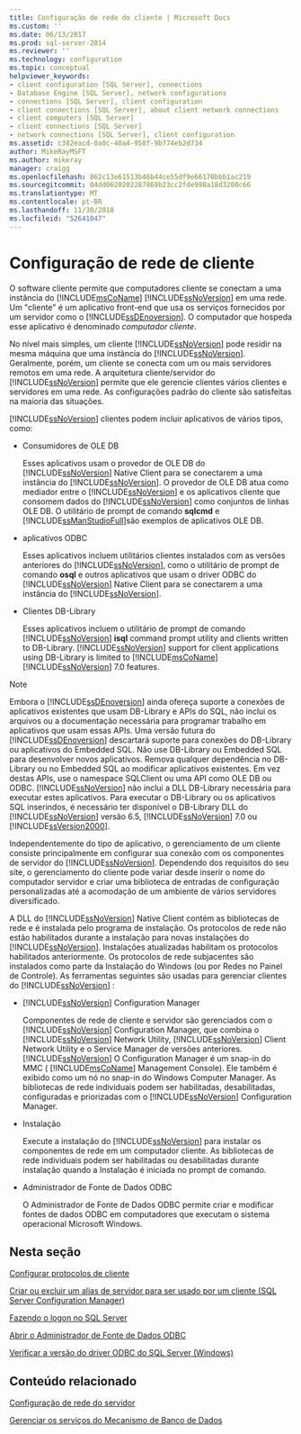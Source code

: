 ```yaml
---
title: Configuração de rede do cliente | Microsoft Docs
ms.custom: ''
ms.date: 06/13/2017
ms.prod: sql-server-2014
ms.reviewer: ''
ms.technology: configuration
ms.topic: conceptual
helpviewer_keywords:
- client configuration [SQL Server], connections
- Database Engine [SQL Server], network configurations
- connections [SQL Server], client configuration
- client connections [SQL Server], about client network connections
- client computers [SQL Server]
- client connections [SQL Server]
- network connections [SQL Server], client configuration
ms.assetid: c382eacd-0a0c-40a4-958f-9b774eb2d734
author: MikeRayMSFT
ms.author: mikeray
manager: craigg
ms.openlocfilehash: 862c13e61513b46b44ce55df9e66170bbb1ac219
ms.sourcegitcommit: 04dd0620202287869b23cc2fde998a18d3200c66
ms.translationtype: MT
ms.contentlocale: pt-BR
ms.lasthandoff: 11/30/2018
ms.locfileid: "52641047"
---
```

# <a name="client-network-configuration"></a>Configuração de rede de cliente
  O software cliente permite que computadores cliente se conectam a uma instância do [!INCLUDE[msCoName](../../includes/msconame-md.md)] [!INCLUDE[ssNoVersion](../../includes/ssnoversion-md.md)] em uma rede. Um "cliente" é um aplicativo front-end que usa os serviços fornecidos por um servidor como o [!INCLUDE[ssDEnoversion](../../includes/ssdenoversion-md.md)]. O computador que hospeda esse aplicativo é denominado *computador cliente*.  
  
 No nível mais simples, um cliente [!INCLUDE[ssNoVersion](../../includes/ssnoversion-md.md)] pode residir na mesma máquina que uma instância do [!INCLUDE[ssNoVersion](../../includes/ssnoversion-md.md)]. Geralmente, porém, um cliente se conecta com um ou mais servidores remotos em uma rede. A arquitetura cliente/servidor do [!INCLUDE[ssNoVersion](../../includes/ssnoversion-md.md)] permite que ele gerencie clientes vários clientes e servidores em uma rede. As configurações padrão do cliente são satisfeitas na maioria das situações.  
  
 [!INCLUDE[ssNoVersion](../../includes/ssnoversion-md.md)] clientes podem incluir aplicativos de vários tipos, como:  
  
-   Consumidores de OLE DB  
  
     Esses aplicativos usam o provedor de OLE DB do [!INCLUDE[ssNoVersion](../../includes/ssnoversion-md.md)] Native Client para se conectarem a uma instância do [!INCLUDE[ssNoVersion](../../includes/ssnoversion-md.md)]. O provedor de OLE DB atua como mediador entre o [!INCLUDE[ssNoVersion](../../includes/ssnoversion-md.md)] e os aplicativos cliente que consomem dados do [!INCLUDE[ssNoVersion](../../includes/ssnoversion-md.md)] como conjuntos de linhas OLE DB. O utilitário de prompt de comando **sqlcmd** e [!INCLUDE[ssManStudioFull](../../includes/ssmanstudiofull-md.md)]são exemplos de aplicativos OLE DB.  
  
-   aplicativos ODBC  
  
     Esses aplicativos incluem utilitários clientes instalados com as versões anteriores do [!INCLUDE[ssNoVersion](../../includes/ssnoversion-md.md)], como o utilitário de prompt de comando **osql** e outros aplicativos que usam o driver ODBC do [!INCLUDE[ssNoVersion](../../includes/ssnoversion-md.md)] Native Client para se conectarem a uma instância do [!INCLUDE[ssNoVersion](../../includes/ssnoversion-md.md)].  
  
-   Clientes DB-Library  
  
     Esses aplicativos incluem o utilitário de prompt de comando [!INCLUDE[ssNoVersion](../../includes/ssnoversion-md.md)] **isql** command prompt utility and clients written to DB-Library. [!INCLUDE[ssNoVersion](../../includes/ssnoversion-md.md)] support for client applications using DB-Library is limited to [!INCLUDE[msCoName](../../includes/msconame-md.md)] [!INCLUDE[ssNoVersion](../../includes/ssnoversion-md.md)] 7.0 features.  
  
> [!NOTE]  
>  Embora o [!INCLUDE[ssDEnoversion](../../includes/ssdenoversion-md.md)] ainda ofereça suporte a conexões de aplicativos existentes que usam DB-Library e APIs do SQL, não inclui os arquivos ou a documentação necessária para programar trabalho em aplicativos que usam essas APIs. Uma versão futura do [!INCLUDE[ssDEnoversion](../../includes/ssdenoversion-md.md)] descartará suporte para conexões do DB-Library ou aplicativos do Embedded SQL. Não use DB-Library ou Embedded SQL para desenvolver novos aplicativos. Remova qualquer dependência no DB-Library ou no Embedded SQL ao modificar aplicativos existentes. Em vez destas APIs, use o namespace SQLClient ou uma API como OLE DB ou ODBC. [!INCLUDE[ssNoVersion](../../includes/ssnoversion-md.md)] não inclui a DLL DB-Library necessária para executar estes aplicativos. Para executar o DB-Library ou os aplicativos SQL inserindos, é necessário ter disponível o DB-Library DLL do [!INCLUDE[ssNoVersion](../../includes/ssnoversion-md.md)] versão 6.5, [!INCLUDE[ssNoVersion](../../includes/ssnoversion-md.md)] 7.0 ou [!INCLUDE[ssVersion2000](../../includes/ssversion2000-md.md)].  
  
 Independentemente do tipo de aplicativo, o gerenciamento de um cliente consiste principalmente em configurar sua conexão com os componentes de servidor do [!INCLUDE[ssNoVersion](../../includes/ssnoversion-md.md)]. Dependendo dos requisitos do seu site, o gerenciamento do cliente pode variar desde inserir o nome do computador servidor e criar uma biblioteca de entradas de configuração personalizadas até a acomodação de um ambiente de vários servidores diversificado.  
  
 A DLL do [!INCLUDE[ssNoVersion](../../includes/ssnoversion-md.md)] Native Client contém as bibliotecas de rede e é instalada pelo programa de instalação. Os protocolos de rede não estão habilitados durante a instalação para novas instalações do [!INCLUDE[ssNoVersion](../../includes/ssnoversion-md.md)]. Instalações atualizadas habilitam os protocolos habilitados anteriormente. Os protocolos de rede subjacentes são instalados como parte da Instalação do Windows (ou por Redes no Painel de Controle). As ferramentas seguintes são usadas para gerenciar clientes do [!INCLUDE[ssNoVersion](../../includes/ssnoversion-md.md)] :  
  
-   [!INCLUDE[ssNoVersion](../../includes/ssnoversion-md.md)] Configuration Manager  
  
     Componentes de rede de cliente e servidor são gerenciados com o [!INCLUDE[ssNoVersion](../../includes/ssnoversion-md.md)] Configuration Manager, que combina o [!INCLUDE[ssNoVersion](../../includes/ssnoversion-md.md)] Network Utility, [!INCLUDE[ssNoVersion](../../includes/ssnoversion-md.md)] Client Network Utility e o Service Manager de versões anteriores. [!INCLUDE[ssNoVersion](../../includes/ssnoversion-md.md)] O Configuration Manager é um snap-in do MMC ( [!INCLUDE[msCoName](../../includes/msconame-md.md)] Management Console). Ele também é exibido como um nó no snap-in do Windows Computer Manager. As bibliotecas de rede individuais podem ser habilitadas, desabilitadas, configuradas e priorizadas com o [!INCLUDE[ssNoVersion](../../includes/ssnoversion-md.md)] Configuration Manager.  
  
-   Instalação  
  
     Execute a instalação do [!INCLUDE[ssNoVersion](../../includes/ssnoversion-md.md)] para instalar os componentes de rede em um computador cliente. As bibliotecas de rede individuais podem ser habilitadas ou desabilitadas durante instalação quando a Instalação é iniciada no prompt de comando.  
  
-   Administrador de Fonte de Dados ODBC  
  
     O Administrador de Fonte de Dados ODBC permite criar e modificar fontes de dados ODBC em computadores que executam o sistema operacional Microsoft Windows.  
  
## <a name="in-this-section"></a>Nesta seção  
 [Configurar protocolos de cliente](configure-client-protocols.md)  
  
 [Criar ou excluir um alias de servidor para ser usado por um cliente &#40;SQL Server Configuration Manager&#41;](create-or-delete-a-server-alias-for-use-by-a-client.md)  
  
 [Fazendo o logon no SQL Server](logging-in-to-sql-server.md)  
  
 [Abrir o Administrador de Fonte de Dados ODBC](open-the-odbc-data-source-administrator.md)  
  
 [Verificar a versão do driver ODBC do SQL Server &#40;Windows&#41;](check-the-odbc-sql-server-driver-version-windows.md)  
  
## <a name="related-content"></a>Conteúdo relacionado  
 [Configuração de rede do servidor](server-network-configuration.md)  
  
 [Gerenciar os serviços do Mecanismo de Banco de Dados](manage-the-database-engine-services.md)  
  
  
